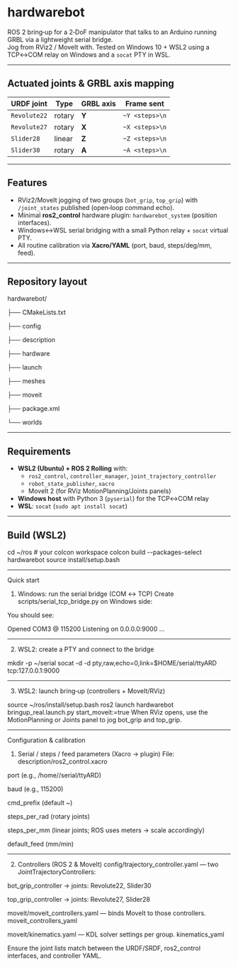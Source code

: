 # hardwarebot

ROS 2 bring‑up for a 2‑DoF manipulator that talks to an Arduino running GRBL via a lightweight serial bridge.  
Jog from RViz2 / MoveIt with. Tested on Windows 10 + WSL2 using a TCP↔COM relay on Windows and a `socat` PTY in WSL.

---

## Actuated joints & GRBL axis mapping

| URDF joint   | Type     | GRBL axis | Frame sent                       |
|--------------|----------|-----------|----------------------------------|
| `Revolute22` | rotary   | **Y**     | `~Y <steps>\n`                   |
| `Revolute27` | rotary   | **X**     | `~X <steps>\n`                   |
| `Slider28`   | linear   | **Z**     | `~Z <steps>\n`                   |
| `Slider30`   | rotary   | **A**     | `~A <steps>\n`                   |

---

## Features

- RViz2/MoveIt jogging of two groups (`bot_grip`, `top_grip`) with `/joint_states` published (open‑loop command echo).
- Minimal **ros2_control** hardware plugin: `hardwarebot_system` (position interfaces).
- Windows↔WSL serial bridging with a small Python relay + `socat` virtual PTY.
- All routine calibration via **Xacro/YAML** (port, baud, steps/deg/mm, feed).

---

## Repository layout


hardwarebot/

├── CMakeLists.txt

├── config

├── description

├── hardware

├── launch

├── meshes

├── moveit

├── package.xml

└── worlds

---

## Requirements

- **WSL2 (Ubuntu) + ROS 2 Rolling** with:
  - `ros2_control`, `controller_manager`, `joint_trajectory_controller`
  - `robot_state_publisher`, `xacro`
  - MoveIt 2 (for RViz MotionPlanning/Joints panels)
- **Windows host** with Python 3 (`pyserial`) for the TCP↔COM relay
- **WSL**: `socat` (`sudo apt install socat`)

---

## Build (WSL2)

cd ~/ros            # your colcon workspace
colcon build --packages-select hardwarebot
source install/setup.bash

---

Quick start
1) Windows: run the serial bridge (COM ↔ TCP)
Create scripts/serial_tcp_bridge.py on Windows side:

You should see:

Opened COM3 @ 115200
Listening on 0.0.0.0:9000 …

---

2) WSL2: create a PTY and connect to the bridge

mkdir -p ~/serial
socat -d -d pty,raw,echo=0,link=$HOME/serial/ttyARD tcp:127.0.0.1:9000

---

3) WSL2: launch bring‑up (controllers + MoveIt/RViz)

source ~/ros/install/setup.bash
ros2 launch hardwarebot bringup_real.launch.py start_moveit:=true
When RViz opens, use the MotionPlanning or Joints panel to jog bot_grip and top_grip.

---

Configuration & calibration

1) Serial / steps / feed parameters (Xacro → plugin)
File: description/ros2_control.xacro

port (e.g., /home/<user>/serial/ttyARD)

baud (e.g., 115200)

cmd_prefix (default ~)

steps_per_rad (rotary joints)

steps_per_mm (linear joints; ROS uses meters → scale accordingly)

default_feed (mm/min)

---

2) Controllers (ROS 2 & MoveIt)
config/trajectory_controller.yaml — two JointTrajectoryControllers:

bot_grip_controller → joints: Revolute22, Slider30

top_grip_controller → joints: Revolute27, Slider28

moveit/moveit_controllers.yaml — binds MoveIt to those controllers. moveit_controllers_yaml

moveit/kinematics.yaml — KDL solver settings per group. kinematics_yaml

Ensure the joint lists match between the URDF/SRDF, ros2_control interfaces, and controller YAML.

